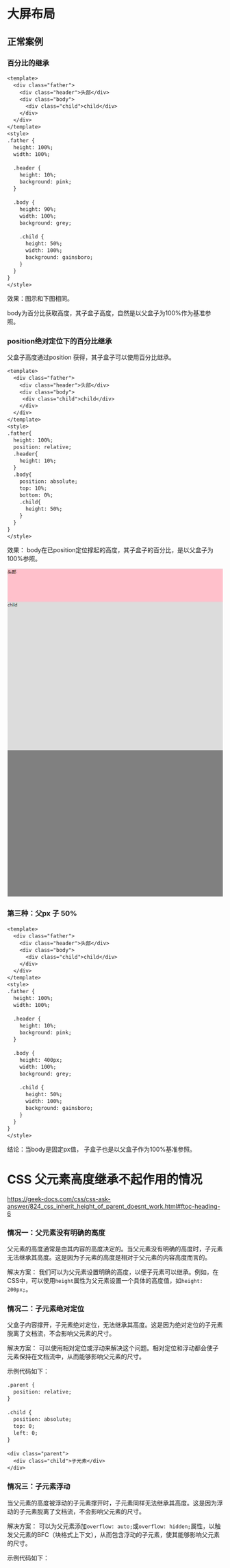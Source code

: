 # 大屏布局

## 正常案例

### 百分比的继承

```
<template>
  <div class="father">
    <div class="header">头部</div>
    <div class="body">
      <div class="child">child</div>
    </div>
  </div>
</template>
<style>
.father {
  height: 100%;
  width: 100%;

  .header {
    height: 10%;
    background: pink;
  }

  .body {
    height: 90%;
    width: 100%;
    background: grey;

    .child {
      height: 50%;
      width: 100%;
      background: gainsboro;
    }
  }
}
</style>
```

效果：图示和下图相同。

body为百分比获取高度，其子盒子高度，自然是以父盒子为100%作为基准参照。

### position绝对定位下的百分比继承

父盒子高度通过position 获得，其子盒子可以使用百分比继承。

```
<template>
  <div class="father">
    <div class="header">头部</div>
    <div class="body">
     <div class="child">child</div>
    </div>
  </div>
</template>
<style>
.father{
  height: 100%;
  position: relative;
  .header{
    height: 10%;
  }
  .body{
    position: absolute;
    top: 10%;
    bottom: 0%;
    .child{
      height: 50%;
    }
  }
}
</style>
```

效果： body在已position定位撑起的高度，其子盒子的百分比，是以父盒子为100%参照。

![微信截图_20231030102832](.\img\微信截图_20231030102832.png)

### 第三种：父px   子 50%

```
<template>
  <div class="father">
    <div class="header">头部</div>
    <div class="body">
      <div class="child">child</div>
    </div>
  </div>
</template>
<style>
.father {
  height: 100%;
  width: 100%;

  .header {
    height: 10%;
    background: pink;
  }

  .body {
    height: 400px;
    width: 100%;
    background: grey;

    .child {
      height: 50%;
      width: 100%;
      background: gainsboro;
    }
  }
}
</style>
```

结论：当body是固定px值， 子盒子也是以父盒子作为100%基准参照。

# CSS 父元素高度继承不起作用的情况

https://geek-docs.com/css/css-ask-answer/824_css_inherit_height_of_parent_doesnt_work.html#ftoc-heading-6

### 情况一：父元素没有明确的高度

父元素的高度通常是由其内容的高度决定的。当父元素没有明确的高度时，子元素无法继承其高度。这是因为子元素的高度是相对于父元素的内容高度而言的。

解决方案：
我们可以为父元素设置明确的高度，以便子元素可以继承。例如，在CSS中，可以使用`height`属性为父元素设置一个具体的高度值，如`height: 200px;`。

### 情况二：子元素绝对定位

父盒子内容撑开，子元素绝对定位，无法继承其高度。这是因为绝对定位的子元素脱离了文档流，不会影响父元素的尺寸。

解决方案：
可以使用相对定位或浮动来解决这个问题。相对定位和浮动都会使子元素保持在文档流中，从而能够影响父元素的尺寸。

示例代码如下：

```
.parent {
  position: relative;
}

.child {
  position: absolute;
  top: 0;
  left: 0;
}

<div class="parent">
  <div class="child">子元素</div>
</div>

```

### 情况三：子元素浮动

当父元素的高度被浮动的子元素撑开时，子元素同样无法继承其高度。这是因为浮动的子元素脱离了文档流，不会影响父元素的尺寸。

解决方案：
可以为父元素添加`overflow: auto;`或`overflow: hidden;`属性，以触发父元素的BFC（块格式上下文），从而包含浮动的子元素，使其能够影响父元素的尺寸。



示例代码如下：